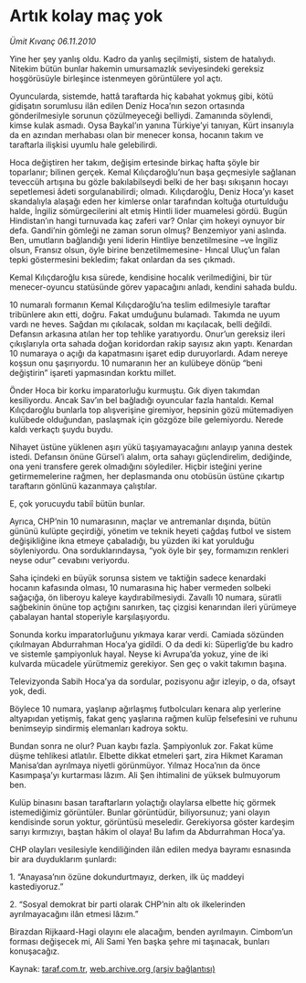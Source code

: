 # Artık kolay maç yok

*Ümit Kıvanç 06.11.2010*

<div class="yazi"><p>Yine her şey yanlış oldu. Kadro da yanlış seçilmişti, sistem de hatalıydı. Nitekim bütün bunlar hakemin umursamazlık seviyesindeki gereksiz hoşgörüsüyle birleşince istenmeyen görüntülere yol açtı.</p>
<p>Oyuncularda, sistemde, hattâ taraftarda hiç kabahat yokmuş gibi, kötü gidişatın sorumlusu ilân edilen Deniz Hoca’nın sezon ortasında gönderilmesiyle sorunun çözülmeyeceği belliydi. Zamanında söylendi, kimse kulak asmadı. Oysa Baykal’ın yanına Türkiye’yi tanıyan, Kürt insanıyla da en azından merhabası olan bir menecer konsa, hocanın takım ve taraftarla ilişkisi uyumlu hale gelebilirdi.</p>
<p>Hoca değiştiren her takım, değişim ertesinde birkaç hafta şöyle bir toparlanır; bilinen gerçek. Kemal Kılıçdaroğlu’nun başa geçmesiyle sağlanan teveccüh artışına bu gözle bakılabilseydi belki de her başı sıkışanın hocayı sepetlemesi âdeti sorgulanabilirdi; olmadı. Kılıçdaroğlu, Deniz Hoca’yı kaset skandalıyla alaşağı eden her kimlerse onlar tarafından koltuğa oturtulduğu halde, İngiliz sömürgecilerini alt etmiş Hintli lider muamelesi gördü. Bugün Hindistan’ın hangi turnuvada kaç zaferi var? Onlar çim hokeyi oynuyor bir defa. Gandi’nin gömleği ne zaman sorun olmuş? Benzemiyor yani aslında. Ben, umutların bağlandığı yeni liderin Hintliye benzetilmesine –ve İngiliz olsun, Fransız olsun, öyle birine benzetilmemesine- Hıncal Uluç’un falan tepki göstermesini bekledim; fakat onlardan da ses çıkmadı.</p>
<p>Kemal Kılıçdaroğlu kısa sürede, kendisine hocalık verilmediğini, bir tür menecer-oyuncu statüsünde görev yapacağını anladı, kendini sahada buldu.</p>
<p>10 numaralı formanın Kemal Kılıçdaroğlu’na teslim edilmesiyle taraftar tribünlere akın etti, doğru. Fakat umduğunu bulamadı. Takımda ne uyum vardı ne heves. Sağdan mı çıkılacak, soldan mı kaçılacak, belli değildi. Defansın arkasına atılan her top tehlike yaratıyordu. Onur’un gereksiz ileri çıkışlarıyla orta sahada doğan koridordan rakip sayısız akın yaptı. Kenardan 10 numaraya o açığı da kapatmasını işaret edip duruyorlardı. Adam nereye koşsun onu şaşırıyordu. 10 numaranın her an kulübeye dönüp “beni değiştirin” işareti yapmasından korktu millet.</p>
<p>Önder Hoca bir korku imparatorluğu kurmuştu. Gık diyen takımdan kesiliyordu. Ancak Sav’ın bel bağladığı oyuncular fazla hantaldı. Kemal Kılıçdaroğlu bunlarla top alışverişine giremiyor, hepsinin gözü mütemadiyen kulübede olduğundan, paslaşmak için gözgöze bile gelemiyordu. Nerede kaldı verkaçtı şuydu buydu. </p>
<p>Nihayet üstüne yüklenen aşırı yükü taşıyamayacağını anlayıp yanına destek istedi. Defansın önüne Gürsel’i alalım, orta sahayı güçlendirelim, dediğinde, ona yeni transfere gerek olmadığını söylediler. Hiçbir isteğini yerine getirmemelerine rağmen, her deplasmanda onu otobüsün üstüne çıkartıp taraftarın gönlünü kazanmaya çalıştılar. </p>
<p>E, çok yorucuydu tabiî bütün bunlar.</p>
<p>Ayrıca, CHP’nin 10 numarasının, maçlar ve antremanlar dışında, bütün gününü kulüpte geçirdiği, yönetim ve teknik heyeti çağdaş futbol ve sistem değişikliğine ikna etmeye çabaladığı, bu yüzden iki kat yorulduğu söyleniyordu. Ona sorduklarındaysa, “yok öyle bir şey, formamızın renkleri neyse odur” cevabını veriyordu.</p>
<p>Saha içindeki en büyük sorunsa sistem ve taktiğin sadece kenardaki hocanın kafasında olması, 10 numarasına hiç haber vermeden solbeki sağaçığa, ön liberoyu kaleye kaydırabilmesiydi. Zavallı 10 numara, süratli sağbekinin önüne top açtığını sanırken, taç çizgisi kenarından ileri yürümeye çabalayan hantal stoperiyle karşılaşıyordu.</p>
<p>Sonunda korku imparatorluğunu yıkmaya karar verdi. Camiada sözünden çıkılmayan Abdurrahman Hoca’ya gidildi. O da dedi ki: Süperlig’de bu kadro ve sistemle şampiyonluk hayal. Neyse ki Avrupa’da yokuz, yine de iki kulvarda mücadele yürütmemiz gerekiyor. Sen geç o vakit takımın başına.</p>
<p>Televizyonda Sabih Hoca’ya da sordular, pozisyonu ağır izleyip, o da, ofsayt yok, dedi.</p>
<p>Böylece 10 numara, yaşlanıp ağırlaşmış futbolcuları kenara alıp yerlerine altyapıdan yetişmiş, fakat genç yaşlarına rağmen kulüp felsefesini ve ruhunu benimseyip sindirmiş elemanları kadroya soktu.</p>
<p>Bundan sonra ne olur? Puan kaybı fazla. Şampiyonluk zor. Fakat küme düşme tehlikesi atlatılır. Elbette dikkat etmeleri şart, zira Hikmet Karaman Manisa’dan ayrılmaya niyetli görünmüyor. Yılmaz Hoca’nın da önce Kasımpaşa’yı kurtarması lâzım. Ali Şen ihtimalini de yüksek bulmuyorum ben.</p>
<p>Kulüp binasını basan taraftarların yolaçtığı olaylarsa elbette hiç görmek istemediğimiz görüntüler. Bunlar görüntüdür, biliyorsunuz; yani olayın kendisinde sorun yoktur, görüntüsü meseledir. Gerekiyorsa göster kardeşim sarıyı kırmızıyı, baştan hâkim ol olaya! Bu lafım da Abdurrahman Hoca’ya.</p>
<p>CHP olayları vesilesiyle kendiliğinden ilân edilen medya bayramı esnasında bir ara duyduklarım şunlardı:</p>
<p>1. “Anayasa’nın özüne dokundurtmayız, derken, ilk üç maddeyi kastediyoruz.”</p>
<p>2. “Sosyal demokrat bir parti olarak CHP’nin altı ok ilkelerinden ayrılmayacağını ilân etmesi lâzım.”</p>
<p>Birazdan Rijkaard-Hagi olayını ele alacağım, benden ayrılmayın. Cimbom’un forması değişecek mi, Ali Sami Yen başka şehre mi taşınacak, bunları konuşacağız.</p></div>

Kaynak: [taraf.com.tr](m), [web.archive.org (arşiv bağlantısı)](http://web.archive.org/web/20101110095900/http://taraf.com.tr:80/umit-kivanc/makale-artik-kolay-mac-yok.htm)

